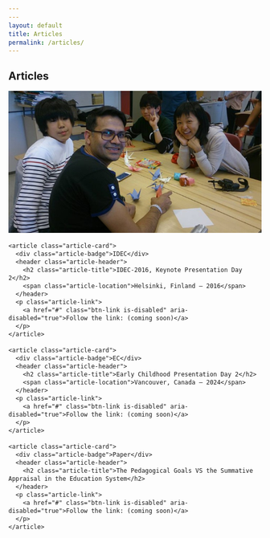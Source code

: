 ```yaml
---
---
layout: default
title: Articles
permalink: /articles/
---
```


<section class="page-banner">
  <div class="banner-overlay">
    <h1 class="banner-title">Articles</h1>
  </div>
  <img src="/assets/images/gallery1.jpg" alt="Articles Banner Image" class="banner-image">
</section>

<section class="section articles-section">
  <div class="articles-grid">

    <article class="article-card">
      <div class="article-badge">IDEC</div>
      <header class="article-header">
        <h2 class="article-title">IDEC-2016, Keynote Presentation Day 2</h2>
        <span class="article-location">Helsinki, Finland — 2016</span>
      </header>
      <p class="article-link">
        <a href="#" class="btn-link is-disabled" aria-disabled="true">Follow the link: (coming soon)</a>
      </p>
    </article>

    <article class="article-card">
      <div class="article-badge">EC</div>
      <header class="article-header">
        <h2 class="article-title">Early Childhood Presentation Day 2</h2>
        <span class="article-location">Vancouver, Canada — 2024</span>
      </header>
      <p class="article-link">
        <a href="#" class="btn-link is-disabled" aria-disabled="true">Follow the link: (coming soon)</a>
      </p>
    </article>

    <article class="article-card">
      <div class="article-badge">Paper</div>
      <header class="article-header">
        <h2 class="article-title">The Pedagogical Goals VS the Summative Appraisal in the Education System</h2>
      </header>
      <p class="article-link">
        <a href="#" class="btn-link is-disabled" aria-disabled="true">Follow the link: (coming soon)</a>
      </p>
    </article>

  </div>
</section>

